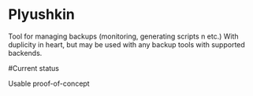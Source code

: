 # Plyushkin

Tool for managing backups (monitoring, generating scripts n etc.)
With duplicity in heart, but may be used with any backup tools with supported backends.

#Current status

Usable proof-of-concept
